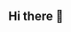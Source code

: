 ## Hi there 👋

<!--
**CapsuleLee/CapsuleLee** is a ✨ _special_ ✨ repository because its `README.md` (this file) appears on your GitHub profile.

Here are some ideas to get you started:

[![Solved.ac
프로필](http://mazassumnida.wtf/api/v2/generate_badge?boj={sso05109})](https://solved.ac/{sso05109})


- 🔭 I’m currently working on ...
- 🌱 I’m currently learning ...
- 👯 I’m looking to collaborate on ...
- 🤔 I’m looking for help with ...
- 💬 Ask me about ...
- 📫 How to reach me: ...
- 😄 Pronouns: ...
- ⚡ Fun fact: ...
-->
